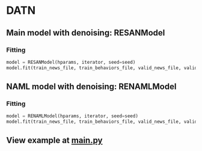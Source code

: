 # DATN

## Main model with denoising: RESANModel
### Fitting

```python
model = RESANModel(hparams, iterator, seed=seed)
model.fit(train_news_file, train_behaviors_file, valid_news_file, valid_behaviors_file)
```

## NAML model with denoising: RENAMLModel
### Fitting

```python
model = RENAMLModel(hparams, iterator, seed=seed)
model.fit(train_news_file, train_behaviors_file, valid_news_file, valid_behaviors_file)
```

## View example at [main.py](https://github.com/mariorenger/DATN/blob/master/main.py)
